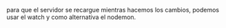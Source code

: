 para que el servidor se recargue mientras hacemos los cambios,
podemos usar el watch y como alternativa el nodemon.
